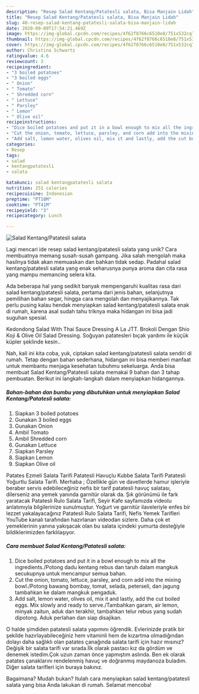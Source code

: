 ```yaml
---
description: "Resep Salad Kentang/Patatesli salata, Bisa Manjain Lidah"
title: "Resep Salad Kentang/Patatesli salata, Bisa Manjain Lidah"
slug: 40-resep-salad-kentang-patatesli-salata-bisa-manjain-lidah
date: 2020-09-09T17:54:21.469Z
image: https://img-global.cpcdn.com/recipes/4f62f8766c6510e8/751x532cq70/salad-kentangpatatesli-salata-foto-resep-utama.jpg
thumbnail: https://img-global.cpcdn.com/recipes/4f62f8766c6510e8/751x532cq70/salad-kentangpatatesli-salata-foto-resep-utama.jpg
cover: https://img-global.cpcdn.com/recipes/4f62f8766c6510e8/751x532cq70/salad-kentangpatatesli-salata-foto-resep-utama.jpg
author: Christina Schwartz
ratingvalue: 4.6
reviewcount: 3
recipeingredient:
- "3 boiled potatoes"
- "3 boiled eggs"
- " Onion"
- " Tomato"
- " Shredded corn"
- " Lettuce"
- " Parsley"
- " Lemon"
- " Olive oil"
recipeinstructions:
- "Dice boiled potatoes and put it in a bowl enough to mix all the ingredients./Potong dadu kentang rebus dan taruh dalam mangkuk secukupnya untuk mencampur semua bahan."
- "Cut the onion, tomato, lettuce, parsley, and corn add into the mixing bowl./Potong bawang bombay, tomat, selada, peterseli, dan jagung tambahkan ke dalam mangkuk pengaduk."
- "Add salt, lemon water, olives oil, mix it and lastly, add the cut boiled eggs. Mix slowly and ready to serve./Tambahkan garam, air lemon, minyak zaitun, aduk dan terakhir, tambahkan telur rebus yang sudah dipotong. Aduk perlahan dan siap disajikan."
categories:
- Resep
tags:
- salad
- kentangpatatesli
- salata

katakunci: salad kentangpatatesli salata 
nutrition: 251 calories
recipecuisine: Indonesian
preptime: "PT18M"
cooktime: "PT41M"
recipeyield: "3"
recipecategory: Lunch

---
```



![Salad Kentang/Patatesli salata](https://img-global.cpcdn.com/recipes/4f62f8766c6510e8/751x532cq70/salad-kentangpatatesli-salata-foto-resep-utama.jpg)

Lagi mencari ide resep salad kentang/patatesli salata yang unik? Cara membuatnya memang susah-susah gampang. Jika salah mengolah maka hasilnya tidak akan memuaskan dan bahkan tidak sedap. Padahal salad kentang/patatesli salata yang enak seharusnya punya aroma dan cita rasa yang mampu memancing selera kita.

Ada beberapa hal yang sedikit banyak mempengaruhi kualitas rasa dari salad kentang/patatesli salata, pertama dari jenis bahan, selanjutnya pemilihan bahan segar, hingga cara mengolah dan menyajikannya. Tak perlu pusing kalau hendak menyiapkan salad kentang/patatesli salata enak di rumah, karena asal sudah tahu triknya maka hidangan ini bisa jadi suguhan spesial.

Kedondong Salad With Thai Sauce Dressing A La JTT. Brokoli Dengan Shio Koji &amp; Olive Oil Salad Dressing. Soğuyan patatesleri bıçak yardımı ile küçük küpler şeklinde kesin..


Nah, kali ini kita coba, yuk, ciptakan salad kentang/patatesli salata sendiri di rumah. Tetap dengan bahan sederhana, hidangan ini bisa memberi manfaat untuk membantu menjaga kesehatan tubuhmu sekeluarga. Anda bisa membuat Salad Kentang/Patatesli salata memakai 9 bahan dan 3 tahap pembuatan. Berikut ini langkah-langkah dalam menyiapkan hidangannya.

<!--inarticleads1-->

##### Bahan-bahan dan bumbu yang dibutuhkan untuk menyiapkan Salad Kentang/Patatesli salata:

1. Siapkan 3 boiled potatoes
1. Gunakan 3 boiled eggs
1. Gunakan  Onion
1. Ambil  Tomato
1. Ambil  Shredded corn
1. Gunakan  Lettuce
1. Siapkan  Parsley
1. Siapkan  Lemon
1. Siapkan  Olive oil


Patates Ezmeli Salata Tarifi Patatesli Havuçlu Kubbe Salata Tarifi Patatesli Yoğurtlu Salata Tarifi. Merhaba ; Özellikle gün ve davetlerde hamur işleriyle beraber servis edebileceğiniz nefis bir tarif patatesli havuç salatası, dilerseniz ana yemek yanında garnitür olarak da. Şık görünümü ile fark yaratacak Patatesli Rulo Salata Tarifi, Seyir Kafe sayfamızda videolu anlatımıyla bilgilerinize sunulmuştur. Yoğurt ve garnitür ilaveleriyle enfes bir lezzet yakalayacağınız Patatesli Rulo Salata Tarifi, Nefis Yemek Tarifleri YouTube kanalı tarafından hazırlanan videodan sizlere. Daha çok et yemeklerinin yanına yakışacak olan bu salata içindeki yumurta desteğiyle bildiklerimizden farklılaşıyor. 

<!--inarticleads2-->

##### Cara membuat Salad Kentang/Patatesli salata:

1. Dice boiled potatoes and put it in a bowl enough to mix all the ingredients./Potong dadu kentang rebus dan taruh dalam mangkuk secukupnya untuk mencampur semua bahan.
1. Cut the onion, tomato, lettuce, parsley, and corn add into the mixing bowl./Potong bawang bombay, tomat, selada, peterseli, dan jagung tambahkan ke dalam mangkuk pengaduk.
1. Add salt, lemon water, olives oil, mix it and lastly, add the cut boiled eggs. Mix slowly and ready to serve./Tambahkan garam, air lemon, minyak zaitun, aduk dan terakhir, tambahkan telur rebus yang sudah dipotong. Aduk perlahan dan siap disajikan.


O halde şimdiden patatesli salata yapımını öğrendik. Evlerinizde pratik bir şekilde hazırlayabileceğiniz hem vitaminli hem de kızartma olmadığından dolayı daha sağlıklı olan patates çanağında salata tarifi için hazır mısınız? Değişik bir salata tarifi var sırada.İlk olarak pastacı kız da gördüm ve denemek istedim.Çok uzun zaman önce yapmıştım aslında. Ben ek olarak patates çanaklarını rendelenmiş havuç ve doğranmış maydanoza buladım. Diğer salata tarifleri için buraya bakınız. 

Bagaimana? Mudah bukan? Itulah cara menyiapkan salad kentang/patatesli salata yang bisa Anda lakukan di rumah. Selamat mencoba!
